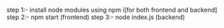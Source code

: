 step 1:- install node modules using npm i[for both frontend and backend]
step 2:- npm start (frontend)
step 3:- node index.js (backend)
